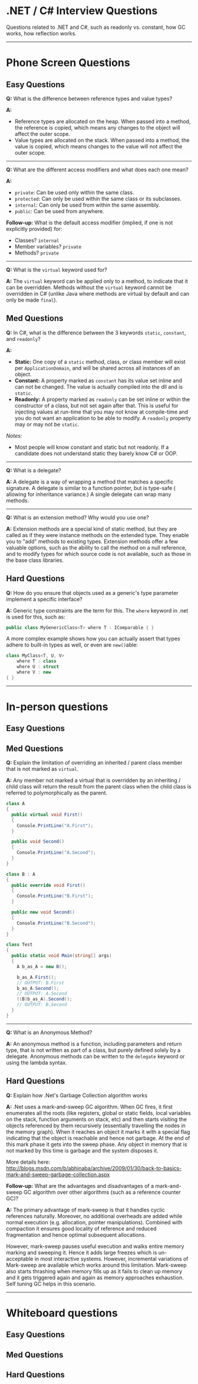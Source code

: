 # .NET / C# Interview Questions

Questions related to .NET and C#, such as readonly vs. constant, how GC works,
how reflection works.

---

# Phone Screen Questions

## Easy Questions

__Q:__ What is the difference between reference types and value types?

__A:__
* Reference types are allocated on the heap. When passed into a method, the
reference is copied, which means any changes to the object will affect the outer
scope.
* Value types are allocated on the stack. When passed into a method, the value
is copied, which means changes to the value will not affect the outer scope.

---
__Q:__ What are the different access modifiers and what does each one mean?

__A:__
* `private`: Can be used only within the same class.
* `protected`: Can only be used within the same class or its subclasses.
* `internal`: Can only be used from within the same assembly.
* `public`: Can be used from anywhere.

**Follow-up:** What is the default access modifier (implied, if one is not
explicitly provided) for:
- Classes? `internal`
- Member variables? `private`
- Methods? `private`

---
__Q:__ What is the `virtual` keyword used for?

__A:__ The `virtual` keyword can be applied only to a method, to indicate that
it can be overridden. Methods without the `virtual` keyword cannot be overridden
in C# (unlike Java where methods are virtual by default and can only be made
`final`).

## Med Questions

__Q:__ In C#, what is the difference between the 3 keywords `static`,
`constant`, and `readonly`?

__A:__
* __Static:__ One copy of a `static` method, class, or class member will exist
per `ApplicationDomain`, and will be shared across all instances of an object.
* __Constant:__ A property marked as `constant` has its value set inline and can
not be changed.  The value is actually compiled into the dll and is `static`.
* __Readonly:__ A property marked as `readonly` can be set inline or within the
constructor of a class, but not set again after that.  This is useful for
injecting values at run-time that you may not know at compile-time and you do
not want an application to be able to modify.  A `readonly` property may or may
not be `static`.

_Notes:_
* Most people will know constant and static but not readonly.  If a candidate
does not understand static they barely know C# or OOP.

---
__Q:__ What is a delegate?

__A:__ A delegate is a way of wrapping a method that matches a specific
signature.  A delegate is similar to a function pointer, but is type-safe (
allowing for inheritance variance.)  A single delegate can wrap many methods.

---
__Q:__ What is an extension method? Why would you use one?

__A:__ Extension methods are a special kind of static method, but they are
called as if they were instance methods on the extended type. They enable you to
"add" methods to existing types. Extension methods offer a few valuable
options, such as the ability to call the method on a null reference, and to
modify types for which source code is not available, such as those in the base
class libraries.

## Hard Questions

__Q:__ How do you ensure that objects used as a generic's type parameter
implement a specific interface?

__A:__ Generic type constraints are the term for this.  The `where` keyword in
.net is used for this, such as:
```csharp
public class MyGenericClass<T> where T : IComparable { }
```
A more complex example shows how you can actually assert that types adhere to
built-in types as well, or even are `new()`able:
```csharp
class MyClass<T, U, V>
    where T : class
    where U : struct
    where V : new
{ }
```

---

# In-person questions

## Easy Questions

## Med Questions

__Q:__ Explain the limitation of overriding an inherited / parent class member
that is not marked as `virtual`.

__A:__ Any member not marked a virtual that is overridden by an inheriting /
child class will return the result from the parent class when the child class
is referred to polymorphically as the parent.

```csharp
class A
{
  public virtual void First()
  {
    Console.PrintLine("A.First");
  }

  public void Second()
  {
    Console.PrintLine("A.Second");
  }
}

class B : A
{
  public override void First()
  {
    Console.PrintLine("B.First");
  }

  public new void Second()
  {
    Console.PrintLine("B.Second");
  }
}

class Test
{
  public static void Main(string[] args)
  {
    A b_as_A = new B();

    b_as_A.First();
    // OUTPUT: B.First
    b_as_A.Second();
    // OUTPUT: A.Second
    ((B)b_as_A).Second();
    // OUTPUT: B.Second
  }
}
```

---
__Q:__ What is an Anonymous Method?

__A:__ An anonymous method is a function, including parameters and return type,
that is not written as part of a class, but purely defined solely by a delegate.
Anonymous methods can be written to the `delegate` keyword or using the lambda
syntax.

## Hard Questions

__Q:__ Explain how .Net's Garbage Collection algorithm works

__A:__ .Net uses a mark-and-sweep GC algorithm.  When GC fires, it first
enumerates all the roots (like registers, global or static fields, local
variables on the stack, function arguments on stack, etc) and then starts
visiting the objects referenced by them recursively (essentially travelling the
nodes in the memory graph). When it reaches an object it marks it with a special
flag indicating that the object is reachable and hence not garbage. At the end
of this mark phase it gets into the sweep phase. Any object in memory that is
not marked by this time is garbage and the system disposes it.

More details here: http://blogs.msdn.com/b/abhinaba/archive/2009/01/30/back-to-basics-mark-and-sweep-garbage-collection.aspx

__Follow-up:__ What are the advantages and disadvantages of a mark-and-sweep GC
algorithm over other algorithms (such as a reference counter GC)?

__A:__ The primary advantage of mark-sweep is that it handles cyclic references
naturally. Moreover, no additional overheads are added while normal execution
(e.g. allocation, pointer manipulations). Combined with compaction it ensures
good locality of reference and reduced fragmentation and hence optimal
subsequent allocations.

However, mark-sweep pauses useful execution and walks entire memory marking
and sweeping it. Hence it adds large freezes which is un-acceptable in most
interactive systems. However, incremental variations of Mark-sweep are available
which works around this limitation. Mark-sweep also starts thrashing when memory
fills up as it fails to clean up memory and it gets triggered again and again as
memory approaches exhaustion. Self tuning GC helps in this scenario.

---

# Whiteboard questions

## Easy Questions

## Med Questions

## Hard Questions
